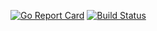 [![Go Report Card](https://goreportcard.com/badge/github.com/readhelper/beedemo)](https://goreportcard.com/report/github.com/readhelper/beedemo)
[![Build Status](https://travis-ci.org/readhelper/beedemo.svg?branch=master)](https://travis-ci.org/readhelper/beedemo)
